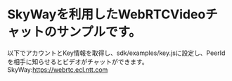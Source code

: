 # SkyWayを利用したWebRTCVideoチャットのサンプルです。
以下でアカウントとKey情報を取得し、sdk/examples/key.jsに設定し、PeerIdを相手に知らせるとビデオがチャットができます。
SkyWay:https://webrtc.ecl.ntt.com



